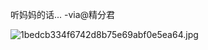 听妈妈的话... -via@精分君

![1bedcb334f6742d8b75e69abf0e5ea64.jpg](https://wxlzmt.github.io/cdn1/ext/qw/groups/30087/1bedcb334f6742d8b75e69abf0e5ea64.jpg)
